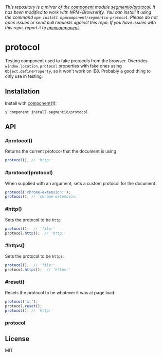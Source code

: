 *This repository is a mirror of the [component](http://component.io) module [segmentio/protocol](http://github.com/segmentio/protocol). It has been modified to work with NPM+Browserify. You can install it using the command `npm install npmcomponent/segmentio-protocol`. Please do not open issues or send pull requests against this repo. If you have issues with this repo, report it to [npmcomponent](https://github.com/airportyh/npmcomponent).*

# protocol

  Testing component used to fake protocols from the browser. Overrides `window.location.protocol` properties with fake ones using `Object.defineProperty`, so it won't work on IE8. Probably a good thing to only use in testing.

## Installation

  Install with [component(1)](http://component.io):

    $ component install segmentio/protocol

## API

### #protocol()

  Returns the current protocol that the document is using

  ```js
  protocol(); // 'http:'
  ```

### #protocol(protocol)

  When supplied with an argument, sets a custom protocol for the document.

  ```js
  protocol('chrome-extension:');
  protocol(); // 'chrome-extension:'
  ```

### #http()

  Sets the protocol to be `http`

  ```js
  protocol();  // 'file:'
  protocol.http();  // 'http:'
  ```

### #https()

  Sets the protocol to be `https:`

  ```js
  protocol();  // 'file:'
  protocol.https();  // 'https:'
  ```

### #reset()

  Resets the protocol to be whatever it was at page load.

  ```js
  protocol('x:');
  protocol.reset();
  protocol(); // 'http:'
  ```

### protocol

## License

  MIT
